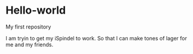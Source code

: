 # Hello-world
My first repository


I am tryin to get my iSpindel to work. So that I can make
tones of lager for me and my friends.
